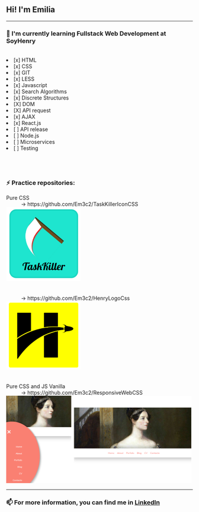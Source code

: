 
<h2> Hi! I'm Emilia</h2>
<hr/>
<div>
  <h3> 🌱  I'm currently learning Fullstack Web Development at SoyHenry</h3>
  <br/>
      <il>
        <li> [x] HTML </li>
        <li> [x] CSS </li>
        <li> [x] GIT </li>
        <li> [x] LESS </li>
        <li> [x] Javascript </li>
        <li> [x] Search Algorithms </li>
        <li> [x] Discrete Structures </li>
        <li> [X] DOM </li>
        <li> [X] API request </li>
        <li> [x] AJAX </li>
        <li> [x] React.js </li>
        <li> [ ] API release </li> 
        <li> [ ] Node.js </li>
        <li> [ ] Microservices </li>
        <li> [ ] Testing </li>
      </il>
  <br/><br/><br/>
  <h3> ⚡  Practice repositories:</h3></li> 
        <div> 
            <dl>
                <dt>Pure CSS</dt>
                <dd>-> https://github.com/Em3c2/TaskKillerIconCSS </dd>
                <img  width='200' src='./Task.png'/> 
                <br/><br/><br/>
                <dd>-> https://github.com/Em3c2/HenryLogoCss </dd>
                <img width='200' src='./Henry.png'/>
                <br/><br/><br/>
                <dt>Pure CSS and JS Vanilla</dt>
                <dd>-> https://github.com/Em3c2/ResponsiveWebCSS </dd>
                <img width='500' src='./Resp.png'/>
            </dl>
        </div>
    <hr/>
    <h3> 📫  For more information, you can find me in <a href="https://www.linkedin.com/in/em3c2">LinkedIn</a></h3>
</div>

<br/><br/><br/>


<!--
**Em3c2/Em3c2** is a ✨ _special_ ✨ repository because its `README.md` (this file) appears on your GitHub profile.

Here are some ideas to get you started:

- 🔭 I’m currently working on ...
- 🌱 I’m currently learning ...
- 👯 I’m looking to collaborate on ...
- 🤔 I’m looking for help with ...
- 💬 Ask me about ...
- 📫 How to reach me: ...
- 😄 Pronouns: ...
- ⚡ Fun fact: ...
-->

